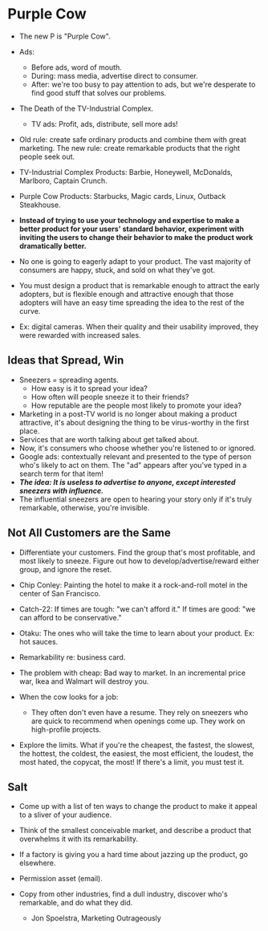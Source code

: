 # Purple Cow

- The new P is "Purple Cow".
- Ads:
  - Before ads, word of mouth.
  - During: mass media, advertise direct to consumer.
  - After: we're too busy to pay attention to ads, but we're desperate to find good stuff that solves our problems.

- The Death of the TV-Industrial Complex.
  - TV ads: Profit, ads, distribute, sell more ads!
- Old rule: create safe ordinary products and combine them with great marketing. The new rule: create remarkable products that the right people seek out.
- TV-Industrial Complex Products: Barbie, Honeywell, McDonalds, Marlboro, Captain Crunch.
- Purple Cow Products: Starbucks, Magic cards, Linux, Outback Steakhouse.

- **Instead of trying to use your technology and expertise to make a better product for your users' standard behavior, experiment with inviting the users to change their behavior to make the product work dramatically better.**

- No one is going to eagerly adapt to your product. The vast majority of consumers are happy, stuck, and sold on what they've got.
- You must design a product that is remarkable enough to attract the early adopters, but is flexible enough and attractive enough that those adopters will have an easy time spreading the idea to the rest of the curve.
- Ex: digital cameras. When their quality and their usability improved, they were rewarded with increased sales.

## Ideas that Spread, Win

- Sneezers = spreading agents.
  - How easy is it to spread your idea?
  - How often will people sneeze it to their friends?
  - How reputable are the people most likely to promote your idea?
- Marketing in a post-TV world is no longer about making a product attractive, it's about designing the thing to be virus-worthy in the first place.
- Services that are worth talking about get talked about.
- Now, it's consumers who choose whether you're listened to or ignored.
- Google ads: contextually relevant and presented to the type of person who's likely to act on them. The "ad" appears after you've typed in a search term for that item!
- ***The idea: It is useless to advertise to anyone, except interested sneezers with influence.***
- The influential sneezers are open to hearing your story only if it's truly remarkable, otherwise, you're invisible.

## Not All Customers are the Same

- Differentiate your customers. Find the group that's most profitable, and most likely to sneeze. Figure out how to develop/advertise/reward either group, and ignore the reset.
- Chip Conley: Painting the hotel to make it a rock-and-roll motel in the center of San Francisco.
- Catch-22: If times are tough: "we can't afford it." If times are good: "we can afford to be conservative."

- Otaku: The ones who will take the time to learn about your product. Ex: hot sauces.
- Remarkability re: business card.
- The problem with cheap: Bad way to market. In an incremental price war, Ikea and Walmart will destroy you.
- When the cow looks for a job:
  - They often don't even have a resume. They rely on sneezers who are quick to recommend when openings come up. They work on high-profile projects.
- Explore the limits. What if you're the cheapest, the fastest, the slowest, the hottest, the coldest, the easiest, the most efficient, the loudest, the most hated, the copycat, the most! If there's a limit, you must test it.

## Salt

- Come up with a list of ten ways to change the product to make it appeal to a sliver of your audience.
- Think of the smallest conceivable market, and describe a product that overwhelms it with its remarkability.
- If a factory is giving you a hard time about jazzing up the product, go elsewhere.
- Permission asset (email).
- Copy from other industries, find a dull industry, discover who's remarkable, and do what they did.


  - Jon Spoelstra, Marketing Outrageously
